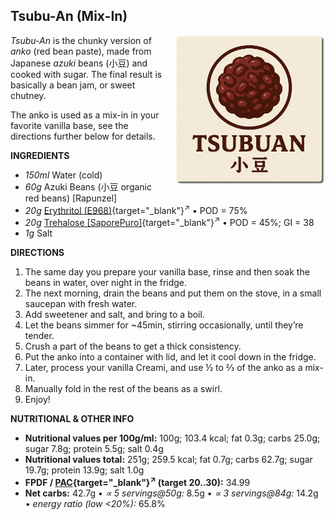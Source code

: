 ## Tsubu-An (Mix-In)
<img style="float: right; margin-left: 1.5em;" width=240 alt="Logo" src="logo-tsubuan.webp" />

*Tsubu-An* is the chunky version of *anko* (red bean paste), made from Japanese *azuki* beans (小豆) and cooked with sugar.
The final result is basically a bean jam, or sweet chutney.

The anko is used as a mix-in in your favorite vanilla base, see the directions further below for details.

**INGREDIENTS**

  - _150ml_ Water (cold)
  - _60g_ Azuki Beans (小豆 organic red beans) [Rapunzel]
  - _20g_ [Erythritol (E968)](/ice-creamery/info/ingredients/#erythritol-e968){target="_blank"}<sup>↗</sup> • POD = 75%
  - _20g_ [Trehalose \[SaporePuro\]](/ice-creamery/info/ingredients/#trehalose-e965){target="_blank"}<sup>↗</sup> • POD = 45%; GI = 38
  - _1g_ Salt

**DIRECTIONS**

 1. The same day you prepare your vanilla base, rinse and then soak the beans in water, over night in the fridge.
 1. The next morning, drain the beans and put them on the stove, in a small saucepan with fresh water.
 1. Add sweetener and salt, and bring to a boil.
 2. Let the beans simmer for ~45min, stirring occasionally, until they’re tender.
 3. Crush a part of the beans to get a thick consistency.
 4. Put the anko into a container with lid, and let it cool down in the fridge.
 5. Later, process your vanilla Creami, and use ½ to ⅔ of the anko as a mix-in.
 6. Manually fold in the rest of the beans as a swirl.
 7. Enjoy!

**NUTRITIONAL & OTHER INFO**

- **Nutritional values per 100g/ml:** 100g; 103.4 kcal; fat 0.3g; carbs 25.0g; sugar 7.8g; protein 5.5g; salt 0.4g
- **Nutritional values total:** 251g; 259.5 kcal; fat 0.7g; carbs 62.7g; sugar 19.7g; protein 13.9g; salt 1.0g
- **FPDF / [PAC](/ice-creamery/info/glossary/#potere-anti-congelante-pac){target="_blank"}<sup>↗</sup> (target 20..30):** 34.99
- **Net carbs:** 42.7g • *∝ 5 servings@50g:* 8.5g • *∝ 3 servings@84g:* 14.2g • *energy ratio (low <20%):* 65.8%
